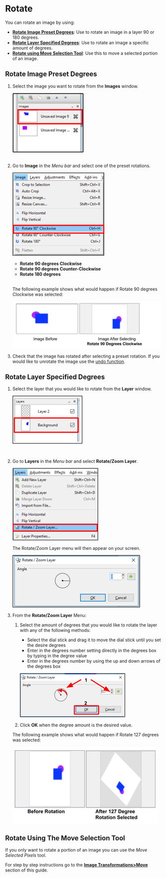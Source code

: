 # Rotate

 You can rotate an image by using:  

 -  [**Rotate Image Preset Degrees**](rotate.md#rotate_image_preset_degrees): Use to rotate an image in a layer 90 or 180 degrees.
 -  [**Rotate Layer Specified Degrees**](rotate.md#rotate_layer_specified_degrees): Use to rotate an image a specific amount of degrees.
 -  [**Rotate using Move Selection Tool**](move.md): Use this to move a selected portion of an image. 

## Rotate Image Preset Degrees

1. Select the image you want to rotate from the **Images** window.  

     ![Image Window select image](img/selectimage.png)  
    &nbsp;  
  
2. Go to **Image** in the *Menu bar* and select one of the preset rotations.

     ![Image Window select image](img/imagerotateselect.png)  

    - **Rotate 90 degrees Clockwise**
    - **Rotate 90 degrees Counter-Clockwise**
    - **Rotate 180 degrees**    
&nbsp;

    The following example shows what would happen if Rotate 90 degrees Clockwise was selected:

    ![Rotate ninety degrees](img/imagerotate.png)  

3. Check that the image has rotated after selecting a preset rotation. If you would like to unrotate the image use the [undo function](concept.md). 

## Rotate Layer Specified Degrees

1.  Select the layer that you would like to rotate from the **Layer** window.

     ![Layer Window select layer](img/selectlayer.png)  


    &nbsp; 
 
  
2. Go to **Layers** in the *Menu bar* and select **Rotate/Zoom Layer**.

     ![Layer Properties Select](img/layerrotatemenu.png)  

     The Rotate/Zoom Layer menu will then appear on your screen.  
     
     ![Rotate/Zoom Layer menu](img/rotatezoomlayerdialog.png)
     &nbsp;

3. From the **Rotate/Zoom Layer** Menu:  
    1. Select the amount of degrees that you would like to rotate the layer with any of the following methods:
        -  Select the dial stick and drag it to move the dial stick until you set the desire degrees
        -  Enter in the degrees number setting directly in the degrees box by typing in the degree value
        -  Enter in the degrees number by using the up and down arrows of the degrees box
    
         ![Rotate Zoom Layer](img/rotatewindow.png)  

    2. Click **OK** when the degree amount is the desired value.  

    The following example shows what would happen if Rotate 127 degrees was selected:  

      ![Rotate one hundred twenty seven degrees](img/rotatelarge.png)
    
##  Rotate Using The Move Selection Tool

If you only want to rotate a portion of an image you can use the *Move Selected Pixels* tool.
    
For step by step instructions go to the [**Image Transformations>Move**](move.md) section of this guide.

    
